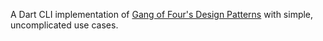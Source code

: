 A Dart CLI implementation of [Gang of Four's Design Patterns](https://en.wikipedia.org/wiki/Design_Patterns)  with  simple, uncomplicated
use cases.
